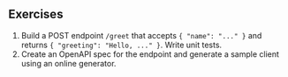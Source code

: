 ## Exercises
1. Build a POST endpoint `/greet` that accepts `{ "name": "..." }` and returns `{ "greeting": "Hello, ..." }`. Write unit tests.
2. Create an OpenAPI spec for the endpoint and generate a sample client using an online generator.
